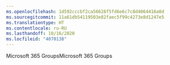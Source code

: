 ```yaml
---
ms.openlocfilehash: 1d592cccbf2ca56626f5fd6e6c7c8d4064416a0d
ms.sourcegitcommit: 11a61db54119503e82faec5f99c4273e8d1247e5
ms.translationtype: HT
ms.contentlocale: ru-RU
ms.lasthandoff: 10/16/2020
ms.locfileid: "4070138"
---
```

<span data-ttu-id="ddea7-101">Microsoft 365 Groups</span><span class="sxs-lookup"><span data-stu-id="ddea7-101">Microsoft 365 Groups</span></span>
